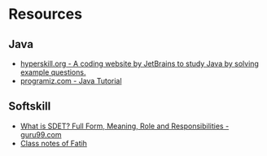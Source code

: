 # Resources

## Java

* [hyperskill.org - A coding website by JetBrains to study Java by solving example questions.](https://hyperskill.org)
* [programiz.com - Java Tutorial](https://www.programiz.com/java-programming)


## Softskill

* [What is SDET? Full Form, Meaning, Role and Responsibilities - guru99.com](https://www.guru99.com/software-developer-engineer-test-sdet.html)
* [Class notes of Fatih](class_notes_fatih.txt)
